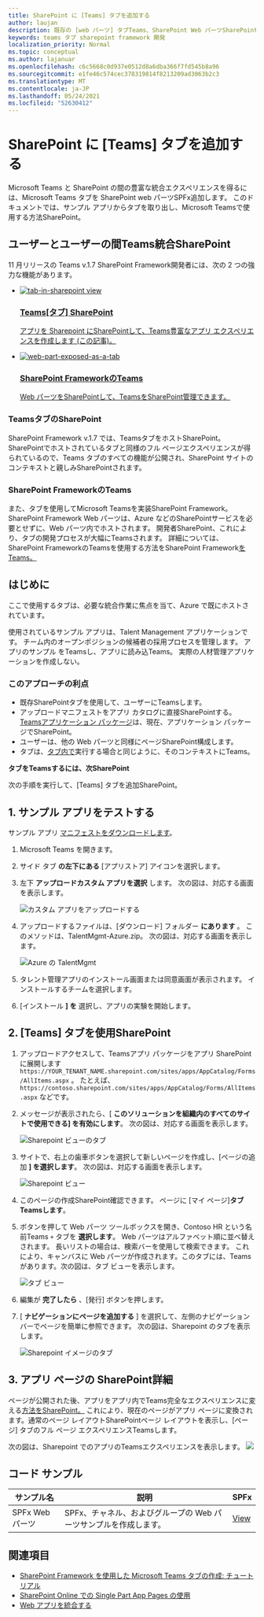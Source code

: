 ```yaml
---
title: SharePoint に [Teams] タブを追加する
author: laujan
description: 既存の [web パーツ] タブTeams、SharePoint Web パーツSharePoint Framework展開する方法。
keywords: teams タブ sharepoint framework 開発
localization_priority: Normal
ms.topic: conceptual
ms.author: lajanuar
ms.openlocfilehash: c6c5668c0d937e0512d8a6dba366f7fd545b8a96
ms.sourcegitcommit: e1fe46c574cec378319814f8213209ad3063b2c3
ms.translationtype: MT
ms.contentlocale: ja-JP
ms.lasthandoff: 05/24/2021
ms.locfileid: "52630412"
---
```

# <a name="add-teams-tab-to-sharepoint"></a>SharePoint に [Teams] タブを追加する 

Microsoft Teams と SharePoint の間の豊富な統合エクスペリエンスを得るには、Microsoft Teams タブを SharePoint web パーツSPFx追加します。 このドキュメントでは、サンプル アプリからタブを取り出し、Microsoft Teamsで使用する方法SharePoint。 

## <a name="rich-integration-between-teams-and-sharepoint"></a>ユーザーとユーザーの間Teams統合SharePoint

11 月リリースの Teams v.1.7 SharePoint Framework開発者には、次の 2 つの強力な機能があります。

<ul  class="panelContent cardsC">
<li>
    <a href="#introduction">
        <div class="cardSize">
            <div class="cardPadding">
                <div class="card">
                    <div class="cardImageOuter">
                        <div class="cardImage bgdAccent1">
                            <img src="~/assets/images/tabs/tabs-in-sharepoint/image084.png" alt="tab-in-sharepoint view"/>
                        </div>
                    </div>
                    <div class="cardText">
                        <h3>Teams[タブ] SharePoint</h3>
                        <p>アプリを Sharepoint にSharePointして、Teams豊富なアプリ エクスペリエンスを作成します (この記事)。</p>
                    </div>
                </div>
            </div>
        </div>
    </a>
</li>
<li>
    <a href="/sharepoint/dev/spfx/web-parts/get-started/using-web-part-as-ms-teams-tab">
        <div class="cardSize">
            <div class="cardPadding">
                <div class="card">
                    <div class="cardImageOuter">
                        <div class="cardImage bgdAccent1">
                            <img src="~/assets/images/tabs/tabs-in-sharepoint/SharePoint-web-part-exposed-as-a-Tab-in-Microsoft-Teams.png" alt="web-part-exposed-as-a-tab" />
                        </div>
                    </div>
                    <div class="cardText">
                        <h3>SharePoint FrameworkのTeams</h3>
                        <p>Web パーツをSharePointして、TeamsをSharePoint管理できます。</p>
                    </div>
                </div>
            </div>
        </div>
    </a>
</li>
</ul>

### <a name="teams-tabs-in-sharepoint"></a>TeamsタブのSharePoint

SharePoint Framework v.1.7 では、TeamsタブをホストSharePoint。 SharePointでホストされているタブと同様のフル ページエクスペリエンスが得られているので、Teams タブのすべての機能が公開され、SharePoint サイトのコンテキストと親しみSharePointされます。

### <a name="sharepoint-framework-in-teams"></a>SharePoint FrameworkのTeams

また、タブを使用してMicrosoft Teamsを実装SharePoint Framework。 SharePoint Framework Web パーツは、Azure などのSharePointサービスを必要とせずに、Web パーツ内でホストされます。 開発者SharePoint、これにより、タブの開発プロセスが大幅にTeamsされます。 詳細については、SharePoint FrameworkのTeamsを使用する方法をSharePoint Framework[をTeams。](/sharepoint/dev/spfx/web-parts/get-started/using-web-part-as-ms-teams-tab)

## <a name="introduction"></a>はじめに

ここで使用するタブは、必要な統合作業に焦点を当て、Azure で既にホストされています。

使用されているサンプル アプリは、Talent Management アプリケーションです。 チーム内のオープンポジションの候補者の採用プロセスを管理します。 アプリのサンプル をTeamsし、アプリに読み込Teams。 実際の人材管理アプリケーションを作成しない。

### <a name="benefits-of-this-approach"></a>このアプローチの利点

* 既存SharePointタブを使用して、ユーザーにTeamsします。
* アップロードマニフェストをアプリ カタログに直接SharePointする。 [Teamsアプリケーション パッケージ](~/concepts/build-and-test/apps-package.md)は、現在、アプリケーション パッケージでSharePoint。
* ユーザーは、他の Web パーツと同様にページSharePoint構成します。
* タブは、[タブ内で](~/tabs/how-to/access-teams-context.md)実行する場合と同じように、そのコンテキストにTeams。

**タブをTeamsするには、次SharePoint**

次の手順を実行して、[Teams] タブを追加SharePoint。

## <a name="1-test-the-sample-app"></a>1. サンプル アプリをテストする

サンプル アプリ [マニフェストをダウンロードします](https://github.com/MicrosoftDocs/msteams-docs/raw/master/msteams-platform/assets/downloads/TalentMgmt-Azure.zip)。

1. Microsoft Teams を開きます。
1. サイド タブ **の左下にある** [アプリストア] アイコンを選択します。
1. 左下 **アップロードカスタム アプリを選択** します。 次の図は、対応する画面を表示します。  

    ![カスタム アプリをアップロードする](~/assets/images/tabs/tabs-in-sharepoint/upload-custom-app.png)

1. アップロードするファイルは、[ダウンロード] フォルダー **にあります** 。 このメソッドは、TalentMgmt-Azure.zip。 次の図は、対応する画面を表示します。
 
    ![Azure の TalentMgmt](~/assets/images/tabs/tabs-in-sharepoint/talentmgmt-azure.png)

1. タレント管理アプリのインストール画面または同意画面が表示されます。 インストールするチームを選択します。 
1. [インストール **] を** 選択し、アプリの実験を開始します。

## <a name="2-use-teams-tab-in-sharepoint"></a>2. [Teams] タブを使用SharePoint

1. アップロードアクセスして、Teamsアプリ パッケージをアプリ SharePointに展開します `https://YOUR_TENANT_NAME.sharepoint.com/sites/apps/AppCatalog/Forms/AllItems.aspx` 。 たとえば、`https://contoso.sharepoint.com/sites/apps/AppCatalog/Forms/AllItems.aspx` などです。

1. メッセージが表示されたら、[ **このソリューションを組織内のすべてのサイトで使用できる] を有効にします**。
次の図は、対応する画面を表示します。

   ![Sharepoint ビューのタブ](~/assets/images/tabs/tabs-in-sharepoint/image065.png)

1. サイトで、右上の歯車ボタンを選択して新しいページを作成し、[ページの追加 **] を選択します**。
次の図は、対応する画面を表示します。

   ![Sharepoint ビュー](~/assets/images/tabs/tabs-in-sharepoint/image066.png)

1. このページの作成SharePoint確認できます。 ページに [マイ ページ]**タブTeamsします**。

1. ボタンを押して Web パーツ ツールボックスを開き、Contoso HR という名前Teams `+` タブを **選択します**。 Web パーツはアルファベット順に並べ替えされます。 長いリストの場合は、検索バーを使用して検索できます。 これにより、キャンバスに Web パーツが作成されます。このタブには、Teamsがあります。次の図は、タブ ビューを表示します。

   ![タブ ビュー](~/assets/images/tabs/tabs-in-sharepoint/image071.png)

1. 編集が **完了したら** 、[発行] ボタンを押します。

1. [ **ナビゲーションにページを追加する** ] を選択して、左側のナビゲーション バーでページを簡単に参照できます。 次の図は、Sharepoint のタブを表示します。 

   ![Sharepoint イメージのタブ](~/assets/images/tabs/tabs-in-sharepoint/image073.png)

## <a name="3-explore-app-pages-in-sharepoint"></a>3. アプリ ページの SharePoint詳細

ページが公開された後、アプリをアプリ内でTeams完全なエクスペリエンスに変える[方法をSharePoint。](/sharepoint/dev/spfx/web-parts/single-part-app-pages) これにより、現在のページがアプリ ページに変換されます。通常のページ レイアウトSharePointページ レイアウトを表示し、[ページ] タブのフル ページ エクスペリエンスTeamsします。 

次の図は、Sharepoint でのアプリのTeamsエクスペリエンスを表示します。 ![](~/assets/images/tabs/tabs-in-sharepoint/image085.png)

## <a name="code-sample"></a>コード サンプル
| **サンプル名** | **説明** | **SPFx** |
|-----------------|-----------------|----------|
| SPFx Web パーツ | SPFx、チャネル、およびグループの Web パーツサンプルを作成します。 | [View](https://github.com/OfficeDev/Microsoft-Teams-Samples/tree/main/samples/tab-channel-group/spfx)

## <a name="see-also"></a>関連項目

* [SharePoint Framework を使用した Microsoft Teams タブの作成: チュートリアル](/sharepoint/dev/spfx/web-parts/get-started/using-web-part-as-ms-teams-tab)
* [SharePoint Online での Single Part App Pages の使用](/sharepoint/dev/spfx/web-parts/single-part-app-pages)
* [Web アプリを統合する](~/samples/integrate-web-apps-overview.md)
